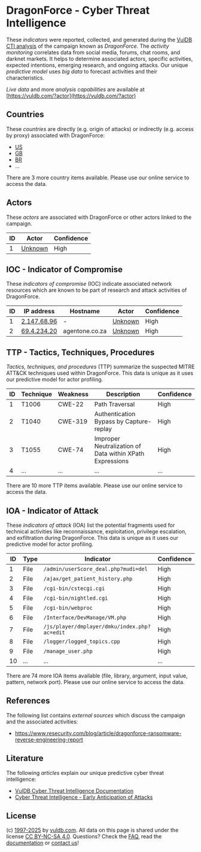 # DragonForce - Cyber Threat Intelligence

These _indicators_ were reported, collected, and generated during the [VulDB CTI analysis](https://vuldb.com/?kb.cti) of the campaign known as _DragonForce_. The _activity monitoring_ correlates data from social media, forums, chat rooms, and darknet markets. It helps to determine associated actors, specific activities, expected intentions, emerging research, and ongoing attacks. Our unique _predictive model_ uses _big data_ to forecast activities and their characteristics.

_Live data_ and more _analysis capabilities_ are available at [https://vuldb.com/?actor](https://vuldb.com/?actor)

## Countries

These _countries_ are directly (e.g. origin of attacks) or indirectly (e.g. access by proxy) associated with DragonForce:

* [US](https://vuldb.com/?country.us)
* [GB](https://vuldb.com/?country.gb)
* [BR](https://vuldb.com/?country.br)
* ...

There are 3 more country items available. Please use our online service to access the data.

## Actors

These _actors_ are associated with DragonForce or other actors linked to the campaign.

ID | Actor | Confidence
-- | ----- | ----------
1 | [Unknown](https://vuldb.com/?actor.unknown) | High

## IOC - Indicator of Compromise

These _indicators of compromise_ (IOC) indicate associated network resources which are known to be part of research and attack activities of DragonForce.

ID | IP address | Hostname | Actor | Confidence
-- | ---------- | -------- | ----- | ----------
1 | [2.147.68.96](https://vuldb.com/?ip.2.147.68.96) | - | [Unknown](https://vuldb.com/?actor.unknown) | High
2 | [69.4.234.20](https://vuldb.com/?ip.69.4.234.20) | agentone.co.za | [Unknown](https://vuldb.com/?actor.unknown) | High

## TTP - Tactics, Techniques, Procedures

_Tactics, techniques, and procedures_ (TTP) summarize the suspected MITRE ATT&CK techniques used within DragonForce. This data is unique as it uses our predictive model for actor profiling.

ID | Technique | Weakness | Description | Confidence
-- | --------- | -------- | ----------- | ----------
1 | T1006 | CWE-22 | Path Traversal | High
2 | T1040 | CWE-319 | Authentication Bypass by Capture-replay | High
3 | T1055 | CWE-74 | Improper Neutralization of Data within XPath Expressions | High
4 | ... | ... | ... | ...

There are 10 more TTP items available. Please use our online service to access the data.

## IOA - Indicator of Attack

These _indicators of attack_ (IOA) list the potential fragments used for technical activities like reconnaissance, exploitation, privilege escalation, and exfiltration during DragonForce. This data is unique as it uses our predictive model for actor profiling.

ID | Type | Indicator | Confidence
-- | ---- | --------- | ----------
1 | File | `/admin/userScore_deal.php?mudi=del` | High
2 | File | `/ajax/get_patient_history.php` | High
3 | File | `/cgi-bin/cstecgi.cgi` | High
4 | File | `/cgi-bin/nightled.cgi` | High
5 | File | `/cgi-bin/webproc` | High
6 | File | `/Interface/DevManage/VM.php` | High
7 | File | `/js/player/dmplayer/dmku/index.php?ac=edit` | High
8 | File | `/logger/logged_topics.cpp` | High
9 | File | `/manage_user.php` | High
10 | ... | ... | ...

There are 74 more IOA items available (file, library, argument, input value, pattern, network port). Please use our online service to access the data.

## References

The following list contains _external sources_ which discuss the campaign and the associated activities:

* https://www.resecurity.com/blog/article/dragonforce-ransomware-reverse-engineering-report

## Literature

The following _articles_ explain our unique predictive cyber threat intelligence:

* [VulDB Cyber Threat Intelligence Documentation](https://vuldb.com/?kb.cti)
* [Cyber Threat Intelligence - Early Anticipation of Attacks](https://www.scip.ch/en/?labs.20201022)

## License

(c) [1997-2025](https://vuldb.com/?kb.changelog) by [vuldb.com](https://vuldb.com/?kb.about). All data on this page is shared under the license [CC BY-NC-SA 4.0](https://creativecommons.org/licenses/by-nc-sa/4.0/). Questions? Check the [FAQ](https://vuldb.com/?kb.faq), read the [documentation](https://vuldb.com/?kb) or [contact us](https://vuldb.com/?contact)!
